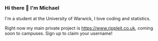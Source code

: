 ### Hi there 👋 I'm Michael

I'm a student at the University of Warwick, I love coding and statistics.

Right now my main private project is https://www.rippleit.co.uk, coming soon to campuses. Sign up to claim your username!
